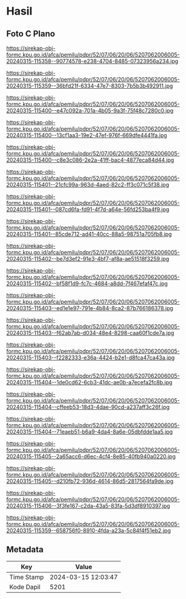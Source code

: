 # Hasil

## Foto C Plano

https://sirekap-obj-formc.kpu.go.id/afca/pemilu/pdpr/52/07/06/20/06/5207062006005-20240315-115358--90774578-e238-4704-8485-07323956a234.jpg

https://sirekap-obj-formc.kpu.go.id/afca/pemilu/pdpr/52/07/06/20/06/5207062006005-20240315-115359--36bfd21f-6334-47e7-8303-7b5b3b492911.jpg

https://sirekap-obj-formc.kpu.go.id/afca/pemilu/pdpr/52/07/06/20/06/5207062006005-20240315-115400--e47c092a-701a-4b05-9a3f-75f48c7280c0.jpg

https://sirekap-obj-formc.kpu.go.id/afca/pemilu/pdpr/52/07/06/20/06/5207062006005-20240315-115400--13cf1aa3-19e2-47ef-976f-669dfe4441fa.jpg

https://sirekap-obj-formc.kpu.go.id/afca/pemilu/pdpr/52/07/06/20/06/5207062006005-20240315-115400--c8e3c086-2e2a-41ff-bac4-4877eca84d44.jpg

https://sirekap-obj-formc.kpu.go.id/afca/pemilu/pdpr/52/07/06/20/06/5207062006005-20240315-115401--21cfc99a-963d-4aed-82c2-ff3c071c5f38.jpg

https://sirekap-obj-formc.kpu.go.id/afca/pemilu/pdpr/52/07/06/20/06/5207062006005-20240315-115401--087cd6fa-fd91-4f7d-a64e-56fd253ba4f9.jpg

https://sirekap-obj-formc.kpu.go.id/afca/pemilu/pdpr/52/07/06/20/06/5207062006005-20240315-115401--85cde712-ad41-40cc-88a5-98751a705fb8.jpg

https://sirekap-obj-formc.kpu.go.id/afca/pemilu/pdpr/52/07/06/20/06/5207062006005-20240315-115402--be7d3ef2-91e3-4bf7-af8a-ae51518f3259.jpg

https://sirekap-obj-formc.kpu.go.id/afca/pemilu/pdpr/52/07/06/20/06/5207062006005-20240315-115402--bf58f1d9-fc7c-4684-a8dd-7f467efaf47c.jpg

https://sirekap-obj-formc.kpu.go.id/afca/pemilu/pdpr/52/07/06/20/06/5207062006005-20240315-115403--ed1e1e97-791e-4b84-8ca2-87b766186378.jpg

https://sirekap-obj-formc.kpu.go.id/afca/pemilu/pdpr/52/07/06/20/06/5207062006005-20240315-115403--f62ab7ab-d034-48e4-8298-caa60f1cde7a.jpg

https://sirekap-obj-formc.kpu.go.id/afca/pemilu/pdpr/52/07/06/20/06/5207062006005-20240315-115403--f2282333-e36a-4424-b2e1-d8fca47ca43a.jpg

https://sirekap-obj-formc.kpu.go.id/afca/pemilu/pdpr/52/07/06/20/06/5207062006005-20240315-115404--1de0cd62-6cb3-41dc-ae0b-a7ecefa2fc8b.jpg

https://sirekap-obj-formc.kpu.go.id/afca/pemilu/pdpr/52/07/06/20/06/5207062006005-20240315-115404--cffeeb53-18d3-4dae-90cd-a237aff3c26f.jpg

https://sirekap-obj-formc.kpu.go.id/afca/pemilu/pdpr/52/07/06/20/06/5207062006005-20240315-115404--71eaeb51-b6a9-4da4-8a6e-05dbfdde1aa5.jpg

https://sirekap-obj-formc.kpu.go.id/afca/pemilu/pdpr/52/07/06/20/06/5207062006005-20240315-115405--2a65acc6-d6ec-4cf4-8e85-40fb940a0220.jpg

https://sirekap-obj-formc.kpu.go.id/afca/pemilu/pdpr/52/07/06/20/06/5207062006005-20240315-115405--d210fb72-936d-4614-86d5-2817564fa9de.jpg

https://sirekap-obj-formc.kpu.go.id/afca/pemilu/pdpr/52/07/06/20/06/5207062006005-20240315-115406--3f3fe167-c2da-43a5-83fa-5d3df8910397.jpg

https://sirekap-obj-formc.kpu.go.id/afca/pemilu/pdpr/52/07/06/20/06/5207062006005-20240315-115359--658756f0-8910-4fda-a23a-5c84f4f51eb2.jpg


## Metadata

| Key        | Value               |
| ---------- | ------------------- |
| Time Stamp | 2024-03-15 12:03:47 |
| Kode Dapil | 5201                |




